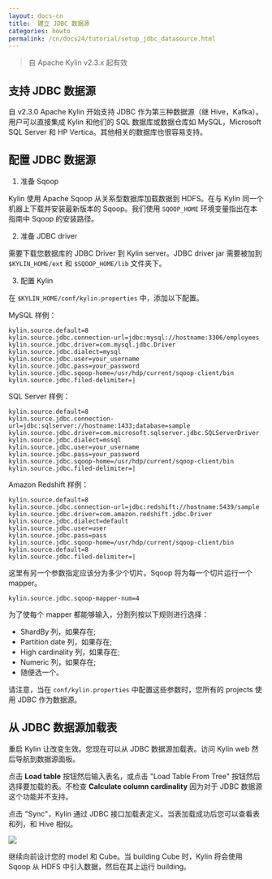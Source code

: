 ```yaml
---
layout: docs-cn
title:  建立 JDBC 数据源
categories: howto
permalink: /cn/docs24/tutorial/setup_jdbc_datasource.html
---
```


> 自 Apache Kylin v2.3.x 起有效

## 支持 JDBC 数据源

自 v2.3.0 Apache Kylin 开始支持 JDBC 作为第三种数据源（继 Hive，Kafka）。用户可以直接集成 Kylin 和他们的 SQL 数据库或数据仓库如 MySQL，Microsoft SQL Server 和 HP Vertica。其他相关的数据库也很容易支持。

## 配置 JDBC 数据源

1. 准备 Sqoop

Kylin 使用 Apache Sqoop 从关系型数据库加载数据到 HDFS。在与 Kylin 同一个机器上下载并安装最新版本的 Sqoop。我们使用 `SQOOP_HOME` 环境变量指出在本指南中 Sqoop 的安装路径。

2. 准备 JDBC driver

需要下载您数据库的 JDBC Driver 到 Kylin server。JDBC driver jar 需要被加到 `$KYLIN_HOME/ext` 和 `$SQOOP_HOME/lib` 文件夹下。

3. 配置 Kylin

在 `$KYLIN_HOME/conf/kylin.properties` 中，添加以下配置。

MySQL 样例：

```
kylin.source.default=8
kylin.source.jdbc.connection-url=jdbc:mysql://hostname:3306/employees
kylin.source.jdbc.driver=com.mysql.jdbc.Driver
kylin.source.jdbc.dialect=mysql
kylin.source.jdbc.user=your_username
kylin.source.jdbc.pass=your_password
kylin.source.jdbc.sqoop-home=/usr/hdp/current/sqoop-client/bin
kylin.source.jdbc.filed-delimiter=|
```

SQL Server 样例：

```
kylin.source.default=8
kylin.source.jdbc.connection-url=jdbc:sqlserver://hostname:1433;database=sample
kylin.source.jdbc.driver=com.microsoft.sqlserver.jdbc.SQLServerDriver
kylin.source.jdbc.dialect=mssql
kylin.source.jdbc.user=your_username
kylin.source.jdbc.pass=your_password
kylin.source.jdbc.sqoop-home=/usr/hdp/current/sqoop-client/bin
kylin.source.jdbc.filed-delimiter=|
```

Amazon Redshift 样例：

```
kylin.source.default=8
kylin.source.jdbc.connection-url=jdbc:redshift://hostname:5439/sample
kylin.source.jdbc.driver=com.amazon.redshift.jdbc.Driver
kylin.source.jdbc.dialect=default
kylin.source.jdbc.user=user
kylin.source.jdbc.pass=pass
kylin.source.jdbc.sqoop-home=/usr/hdp/current/sqoop-client/bin
kylin.source.default=8
kylin.source.jdbc.filed-delimiter=|
```

这里有另一个参数指定应该分为多少个切片。Sqoop 将为每一个切片运行一个 mapper。

```
kylin.source.jdbc.sqoop-mapper-num=4
```

为了使每个 mapper 都能够输入，分割列按以下规则进行选择：
 * ShardBy 列，如果存在;
 * Partition date 列，如果存在;
 * High cardinality 列，如果存在;
 * Numeric 列，如果存在;
 * 随便选一个。

请注意，当在 `conf/kylin.properties` 中配置这些参数时，您所有的 projects 使用 JDBC 作为数据源。

## 从 JDBC 数据源加载表

重启 Kylin 让改变生效。您现在可以从 JDBC 数据源加载表。访问 Kylin web 然后导航到数据源面板。 

点击 **Load table** 按钮然后输入表名，或点击 "Load Table From Tree" 按钮然后选择要加载的表。不检查 **Calculate column cardinality** 因为对于 JDBC 数据源这个功能并不支持。

点击 "Sync"，Kylin 通过 JDBC 接口加载表定义。当表加载成功后您可以查看表和列，和 Hive 相似。

![](/images/docs/jdbc-datasource/load_table_03.png)

继续向前设计您的 model 和 Cube。当 building Cube 时，Kylin 将会使用 Sqoop 从 HDFS 中引入数据，然后在其上运行 building。
